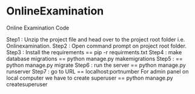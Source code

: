 # OnlineExamination
Online Examination Code

Step1 : Unzip the project file and head over to the project root folder i.e. Onlinexamination.
Step2 : Open command prompt on project root folder.
Step3 : Install the requirements == pip -r requirments.txt
Step4 : make database migrations == python manage.py makemigrations
Step5 : == python manage.py migrate
Step6 : run the server == python manage.py runserver
Step7 : go to URL == localhost:portnumber
For admin panel on local computer we have to create superuser == python manage.py createsuperuser
